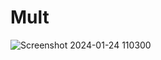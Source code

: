 # Mult
![Screenshot 2024-01-24 110300](https://github.com/k-46/nand2Tetris-part-1/assets/139456269/38fc1dca-8e62-4d54-949a-efafdb94560d)
